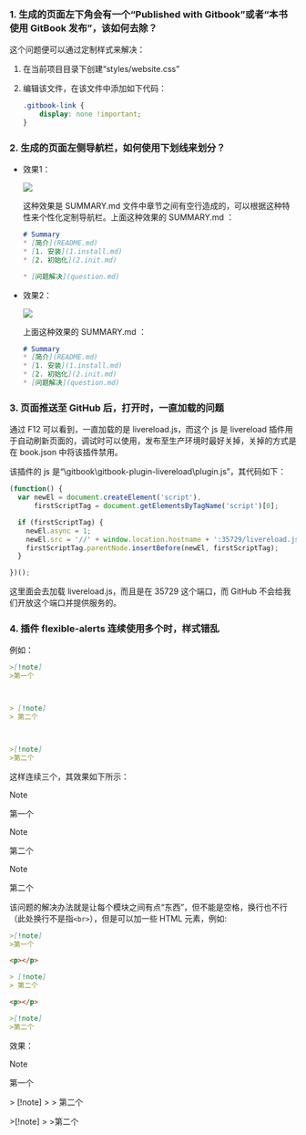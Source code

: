 ### 1. 生成的页面左下角会有一个“Published with Gitbook”或者“本书使用 GitBook 发布”，该如何去除？
这个问题便可以通过定制样式来解决：

1. 在当前项目目录下创建“styles/website.css”

2. 编辑该文件，在该文件中添加如下代码：
    ``` css
    .gitbook-link {
        display: none !important;
    }
    ```

### 2. 生成的页面左侧导航栏，如何使用下划线来划分？
* 效果1：

    ![](http://img.zhaohaodong.com/gitbook-introduction/20191017171106.png)

    这种效果是 SUMMARY.md 文件中章节之间有空行造成的，可以根据这种特性来个性化定制导航栏。上面这种效果的 SUMMARY.md ：
    ``` markdown
    # Summary
    * [简介](README.md)
    * [1. 安装](1.install.md)
    * [2. 初始化](2.init.md)

    * [问题解决](question.md)
    ```

* 效果2：

    ![](http://img.zhaohaodong.com/gitbook-introduction/20191017171226.png)
    
    上面这种效果的 SUMMARY.md ：
    ``` markdown
    # Summary
    * [简介](README.md)
    * [1. 安装](1.install.md)
    * [2. 初始化](2.init.md)
    * [问题解决](question.md)
    ```

### 3. 页面推送至 GitHub 后，打开时，一直加载的问题
通过 F12 可以看到，一直加载的是 livereload.js，而这个 js 是 livereload 插件用于自动刷新页面的，调试时可以使用，发布至生产环境时最好关掉，关掉的方式是在 book.json 中将该插件禁用。

该插件的 js 是“\gitbook\gitbook-plugin-livereload\plugin.js”，其代码如下：
``` javascript
(function() {
  var newEl = document.createElement('script'),
      firstScriptTag = document.getElementsByTagName('script')[0];

  if (firstScriptTag) {
    newEl.async = 1;
    newEl.src = '//' + window.location.hostname + ':35729/livereload.js';
    firstScriptTag.parentNode.insertBefore(newEl, firstScriptTag);
  }

})();
```
这里面会去加载 livereload.js，而且是在 35729 这个端口，而 GitHub 不会给我们开放这个端口并提供服务的。



### 4. 插件 flexible-alerts 连续使用多个时，样式错乱

例如：

```markdown
>[!note]
>第一个



> [!note]
> 第二个



>[!note]
>第二个
```

这样连续三个，其效果如下所示：

>[!note]
>
>第一个



> [!note]
>
> 第二个



>[!note]
>
>第二个



该问题的解决办法就是让每个模块之间有点“东西”，但不能是空格，换行也不行（此处换行不是指`<br>`），但是可以加一些 HTML 元素，例如:

```markdown
>[!note]
>第一个

<p></p>

> [!note]
> 第二个

<p></p>

>[!note]
>第二个
```



效果：

>[!note]
>
>第一个

<p></p>
> [!note]
>
> 第二个

<p></p>
>[!note]
>
>第二个
